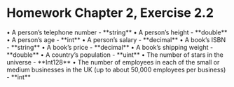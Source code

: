 <h1> Homework Chapter 2, Exercise 2.2 </h1>
• A person’s telephone number - **string**
• A person’s height - **double**
• A person’s age - **int**
• A person’s salary - **decimal**
• A book’s ISBN - **string**
• A book’s price - **decimal**
• A book’s shipping weight - **double**
• A country’s population - **uint**
• The number of stars in the universe - **Int128**
• The number of employees in each of the small or medium businesses in the UK (up to about 50,000 employees per business) - **int**